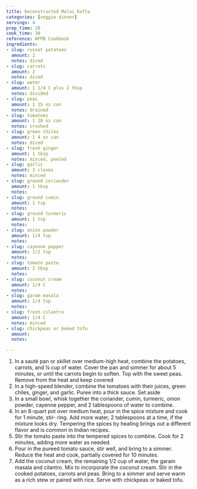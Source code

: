 ```yaml
---
title: Deconstructed Malai Kofta
categories: [veggie dinner]
servings: 4
prep_time: 20
cook_time: 30
reference: WFPB Cookbook
ingredients:
- slug: russet potatoes
  amount: 2
  notes: diced
- slug: carrots
  amount: 2
  notes: diced
- slug: water
  amount: 1 1/4 C plus 2 tbsp
  notes: divided
- slug: peas
  amount: 1 15 oz can
  notes: drained
- slug: tomatoes
  amount: 1 28 oz can
  notes: crushed
- slug: green chiles
  amount: 1 4 oz can
  notes: diced
- slug: fresh ginger
  amount: 1 tbsp
  notes: minced, peeled
- slug: garlic
  amount: 3 cloves
  notes: minced
- slug: ground coriander
  amount: 1 tbsp
  notes:
- slug: ground cumin
  amount: 1 tsp
  notes:
- slug: ground turmeric
  amount: 1 tsp
  notes:
- slug: onion powder
  amount: 1/4 tsp
  notes:
- slug: cayenne pepper
  amount: 1/2 tsp
  notes:
- slug: tomato paste
  amount: 2 tbsp
  notes:
- slug: coconut cream
  amount: 1/4 C
  notes:
- slug: garam masala
  amount: 1/4 tsp
  notes:
- slug: fresh cilantro
  amount: 1/4 C
  notes: minced
- slug: chickpeas or baked tofu
  amount:
  notes:

---
```


1. In a sauté pan or skillet over medium-high heat, combine the potatoes, carrots, and ¼ cup of
water. Cover the pan and simmer for about 5 minutes, or until the carrots begin to soften. Top
with the sweet peas. Remove from the heat and keep covered
2. In a high-speed blender, combine the tomatoes with their juices, green chiles, ginger,
and garlic. Puree into a thick sauce. Set aside
3. In a small bowl, whisk together the coriander, cumin, turmeric, onion powder, cayenne pepper,
and 2 tablespoons of water to combine.
4. In an 8-quart pot over medium heat, pour in the spice mixture and cook for 1 minute, stir-
ring. Add more water, 2 tablespoons at a time, if the mixture looks dry. Tempering the spices
by heating brings out a different flavor and is common in Indian recipes.
5. Stir the tomato paste into the tempered spices to combine. Cook for 2 minutes, adding more water as needed.
6. Pour in the pureed tomato sauce, stir well, and bring to a simmer. Reduce the heat and cook, partially covered for 10 minutes.
7. Add the coconut cream, the remaining 1/2 cup of water, the garam masala and cilantro. Mix to incorporate the coconut cream. Stir in the cooked potatoes, carrots and peas. Bring to a simmer and serve warm as a rich stew or paired with rice. Serve with chickpeas or baked tofu.
